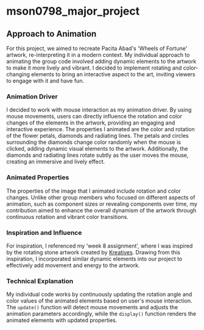 # mson0798_major_project
## Approach to Animation

For this project, we aimed to recreate Pacita Abad's 'Wheels of Fortune' artwork, re-interpreting it in a modern context. My individual approach to animating the group code involved adding dynamic elements to the artwork to make it more lively and vibrant. I decided to implement rotating and color-changing elements to bring an interactive aspect to the art, inviting viewers to engage with it and have fun.

### Animation Driver

I decided to work with mouse interaction as my animation driver. By using mouse movements, users can directly influence the rotation and color changes of the elements in the artwork, providing an engaging and interactive experience. The properties I animated are the color and rotation of the flower petals, diamonds and radiating lines. The petals and circles surrounding the diamonds change color randomly when the mouse is clicked, adding dynamic visual elements to the artwork. Additionally, the diamonds and radiating lines rotate subtly as the user moves the mouse, creating an immersive and lively effect.

### Animated Properties

The properties of the image that I animated include rotation and color changes. Unlike other group members who focused on different aspects of animation, such as component sizes or revealing components over time, my contribution aimed to enhance the overall dynamism of the artwork through continuous rotation and vibrant color transitions.

### Inspiration and Influence

For inspiration, I referenced my 'week 8 assignment', where I was inspired by the rotating stone artwork created by [Kreatives](https://www.kreatives.co/stone). Drawing from this inspiration, I incorporated similar dynamic elements into our project to effectively add movement and energy to the artwork.

### Technical Explanation

My individual code works by continuously updating the rotation angle and color values of the animated elements based on user's mouse interaction. The `update()` function will detect mouse movements and adjusts the animation parameters accordingly, while the `display()` function renders the animated elements with updated properties.

